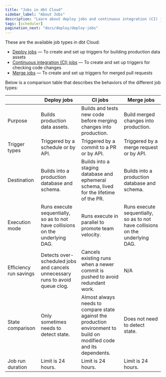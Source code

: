 ```yaml
---
title: "Jobs in dbt Cloud"
sidebar_label: "About Jobs"
description: "Learn about deploy jobs and continuous integration (CI) jobs in dbt Cloud and what their differences are." 
tags: [scheduler]
pagination_next: "docs/deploy/deploy-jobs"
---
```


These are the available job types in dbt Cloud: 
- [Deploy jobs](/docs/deploy/deploy-jobs) &mdash; To create and set up triggers for building production data assets
- [Continuous integration (CI) jobs](/docs/deploy/continuous-integration) &mdash; To create and set up triggers for checking code changes
- [Merge jobs](/docs/deploy/merge-jobs) &mdash; To create and set up triggers for merged pull requests

Below is a comparison table that describes the behaviors of the different job types:

|  | Deploy jobs | CI jobs | Merge jobs |  
| --- | --- | --- | --- |
| Purpose | Builds production data assets. | Builds and tests new code before merging changes into production. | Build merged changes into production. |
| Trigger types | Triggered by a schedule or by API. | Triggered by a commit to a PR or by API. | Triggered by a merge request or by API. |
| Destination | Builds into a production database and schema. | Builds into a staging database and ephemeral schema, lived for the lifetime of the PR. | Builds into a production database and schema. |
| Execution mode | Runs execute sequentially, so as to not have collisions on the underlying DAG. | Runs execute in parallel to promote team velocity. | Runs execute sequentially, so as to not have collisions on the underlying DAG. |
| Efficiency run savings | Detects over-scheduled jobs and cancels unnecessary runs to avoid queue clog. | Cancels existing runs when a newer commit is pushed to avoid redundant work. | N/A |
| State comparison | Only sometimes needs to detect state. | Almost always needs to compare state against the production environment to build on modified code and its dependents. | Does not need to detect state. |
| Job run duration | Limit is 24 hours. | Limit is 24 hours. | Limit is 24 hours. |